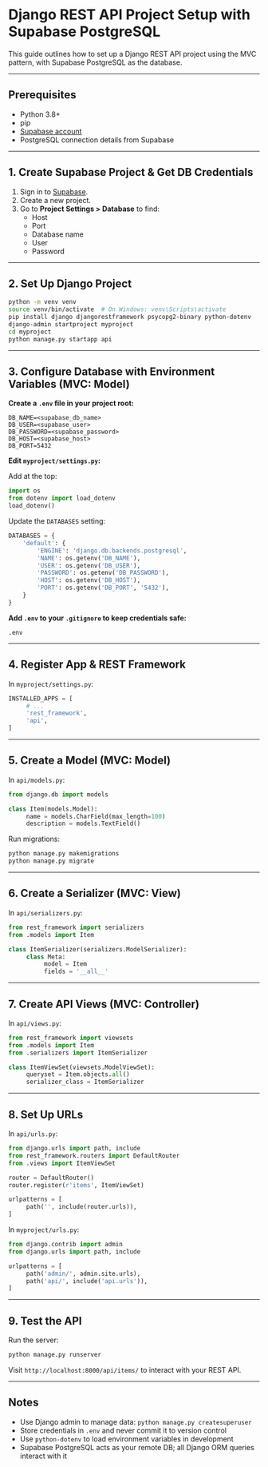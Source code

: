 
# Django REST API Project Setup with Supabase PostgreSQL

This guide outlines how to set up a Django REST API project using the MVC pattern, with Supabase PostgreSQL as the database.

---

## Prerequisites

- Python 3.8+
- pip
- [Supabase account](https://supabase.com/)
- PostgreSQL connection details from Supabase

---

## 1. Create Supabase Project & Get DB Credentials

1. Sign in to [Supabase](https://app.supabase.com/).
2. Create a new project.
3. Go to **Project Settings > Database** to find:
    - Host
    - Port
    - Database name
    - User
    - Password

---

## 2. Set Up Django Project

```bash
python -m venv venv
source venv/bin/activate  # On Windows: venv\Scripts\activate
pip install django djangorestframework psycopg2-binary python-dotenv
django-admin startproject myproject
cd myproject
python manage.py startapp api
```

---

## 3. Configure Database with Environment Variables (MVC: Model)

**Create a `.env` file in your project root:**

```env
DB_NAME=<supabase_db_name>
DB_USER=<supabase_user>
DB_PASSWORD=<supabase_password>
DB_HOST=<supabase_host>
DB_PORT=5432
```

**Edit `myproject/settings.py`:**

Add at the top:

```python
import os
from dotenv import load_dotenv
load_dotenv()
```

Update the `DATABASES` setting:

```python
DATABASES = {
    'default': {
        'ENGINE': 'django.db.backends.postgresql',
        'NAME': os.getenv('DB_NAME'),
        'USER': os.getenv('DB_USER'),
        'PASSWORD': os.getenv('DB_PASSWORD'),
        'HOST': os.getenv('DB_HOST'),
        'PORT': os.getenv('DB_PORT', '5432'),
    }
}
```

**Add `.env` to your `.gitignore` to keep credentials safe:**

```
.env
```

---

## 4. Register App & REST Framework

In `myproject/settings.py`:

```python
INSTALLED_APPS = [
     # ...
     'rest_framework',
     'api',
]
```

---

## 5. Create a Model (MVC: Model)

In `api/models.py`:

```python
from django.db import models

class Item(models.Model):
     name = models.CharField(max_length=100)
     description = models.TextField()
```

Run migrations:

```bash
python manage.py makemigrations
python manage.py migrate
```

---

## 6. Create a Serializer (MVC: View)

In `api/serializers.py`:

```python
from rest_framework import serializers
from .models import Item

class ItemSerializer(serializers.ModelSerializer):
     class Meta:
          model = Item
          fields = '__all__'
```

---

## 7. Create API Views (MVC: Controller)

In `api/views.py`:

```python
from rest_framework import viewsets
from .models import Item
from .serializers import ItemSerializer

class ItemViewSet(viewsets.ModelViewSet):
     queryset = Item.objects.all()
     serializer_class = ItemSerializer
```

---

## 8. Set Up URLs

In `api/urls.py`:

```python
from django.urls import path, include
from rest_framework.routers import DefaultRouter
from .views import ItemViewSet

router = DefaultRouter()
router.register(r'items', ItemViewSet)

urlpatterns = [
     path('', include(router.urls)),
]
```

In `myproject/urls.py`:

```python
from django.contrib import admin
from django.urls import path, include

urlpatterns = [
     path('admin/', admin.site.urls),
     path('api/', include('api.urls')),
]
```

---

## 9. Test the API

Run the server:

```bash
python manage.py runserver
```

Visit `http://localhost:8000/api/items/` to interact with your REST API.

---

## Notes

- Use Django admin to manage data: `python manage.py createsuperuser`
- Store credentials in `.env` and never commit it to version control
- Use `python-dotenv` to load environment variables in development
- Supabase PostgreSQL acts as your remote DB; all Django ORM queries interact with it

